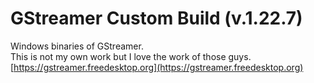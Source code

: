 # GStreamer Custom Build (v.1.22.7)
Windows binaries of GStreamer.   
This is not my own work but I love the work of those guys.  
[https://gstreamer.freedesktop.org](https://gstreamer.freedesktop.org)
